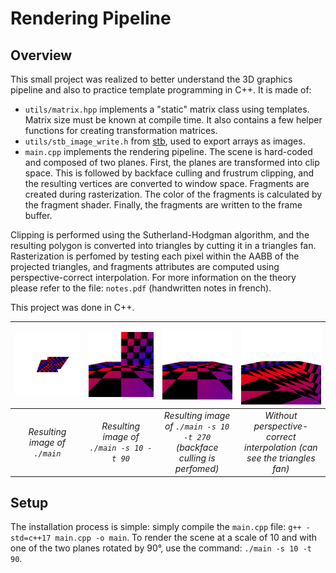 # Rendering Pipeline

## Overview

This small project was realized to better understand the 3D graphics pipeline and also to practice template programming in C++. It is made of:

* ```utils/matrix.hpp``` implements a "static" matrix class using templates. Matrix size must be known at compile time. It also contains a few helper functions for creating transformation matrices.
* ```utils/stb_image_write.h``` from [stb](https://github.com/nothings/stb), used to export arrays as images.
* ```main.cpp``` implements the rendering pipeline. The scene is hard-coded and composed of two planes. First, the planes are transformed into clip space. This is followed by backface culling and frustrum clipping, and the resulting vertices are converted to window space. Fragments are created during rasterization. The color of the fragments is calculated by the fragment shader. Finally, the fragments are written to the frame buffer.

Clipping is performed using the Sutherland-Hodgman algorithm, and the resulting polygon is converted into triangles by cutting it in a triangles fan. Rasterization is perfomed by testing each pixel within the AABB of the projected triangles, and fragments attributes are computed using perspective-correct interpolation. For more information on the theory please refer to the file: ```notes.pdf``` (handwritten notes in french).

This project was done in C++.

| ![Illustration](img/illustrations/img_t_90_s_1.jpg) | ![Illustration](img/illustrations/img_t_90_s_10.jpg) | ![Illustration](img/illustrations/img_t_270_s_10.jpg) | ![Illustration](img/illustrations/wrong_img_t_270_s_10.jpg) |
|:--:|:--:|:--:|:--:|
| *Resulting image of ```./main```* | *Resulting image of ```./main -s 10 -t 90```* | *Resulting image of ```./main -s 10 -t 270``` (backface culling is perfomed)* | *Without perspective-correct interpolation (can see the triangles fan)* |

## Setup

The installation process is simple: simply compile the ```main.cpp``` file: ```g++ -std=c++17 main.cpp -o main```. To render the scene at a scale of 10 and with one of the two planes rotated by 90°, use the command: ```./main -s 10 -t 90```.